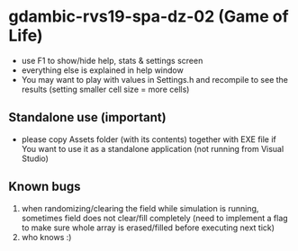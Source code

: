 # gdambic-rvs19-spa-dz-02 (Game of Life)

- use F1 to show/hide help, stats & settings screen
- everything else is explained in help window
- You may want to play with values in Settings.h and recompile to see the results (setting smaller cell size = more cells)

## Standalone use (important)

- please copy Assets folder (with its contents) together with EXE file if You want to use it as a standalone application (not running from Visual Studio)

## Known bugs

1. when randomizing/clearing the field while simulation is running, sometimes field does not clear/fill completely (need to implement a flag to make sure whole array is erased/filled before executing next tick)
2. who knows :)
